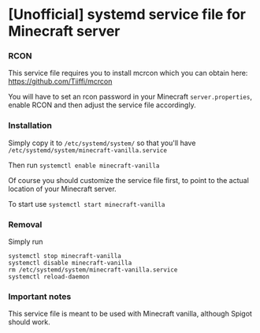 # [Unofficial] systemd service file for Minecraft server

### RCON

This service file requires you to install mcrcon which you can obtain here: https://github.com/Tiiffi/mcrcon

You will have to set an rcon password in your Minecraft ```server.properties```, enable RCON and then adjust the service file accordingly.

### Installation

Simply copy it to ```/etc/systemd/system/``` so that you'll have ```/etc/systemd/system/minecraft-vanilla.service```

Then run ```systemctl enable minecraft-vanilla```

Of course you should customize the service file first, to point to the actual location of your Minecraft server.

To start use ```systemctl start minecraft-vanilla```

### Removal

Simply run
```
systemctl stop minecraft-vanilla
systemctl disable minecraft-vanilla
rm /etc/systemd/system/minecraft-vanilla.service
systemctl reload-daemon
```

### Important notes

This service file is meant to be used with Minecraft vanilla, although Spigot should work.
